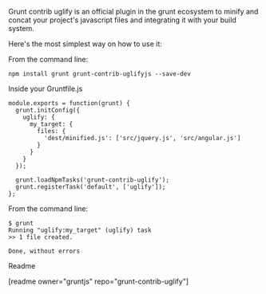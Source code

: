 Grunt contrib uglify is an official plugin in the grunt ecosystem to minify and concat your project's javascript files and integrating it with your build system.

Here's the most simplest way on how to use it:

From the command line:

`npm install grunt grunt-contrib-uglifyjs --save-dev`

Inside your Gruntfile.js

```
module.exports = function(grunt) {
  grunt.initConfig({
    uglify: {
      my_target: {
        files: {
          'dest/minified.js': ['src/jquery.js', 'src/angular.js']
        }
      }
    }
  });

  grunt.loadNpmTasks('grunt-contrib-uglify');
  grunt.registerTask('default', ['uglify']);
};
```

From the command line:

```
$ grunt
Running "uglify:my_target" (uglify) task
>> 1 file created.

Done, without errors
```

<div class="readme-wrapper">
  <p class="readme-button">
    Readme
  </p>

  <div class="readme-toggle">
    [readme owner="gruntjs" repo="grunt-contrib-uglify"]
  </div>
</div>